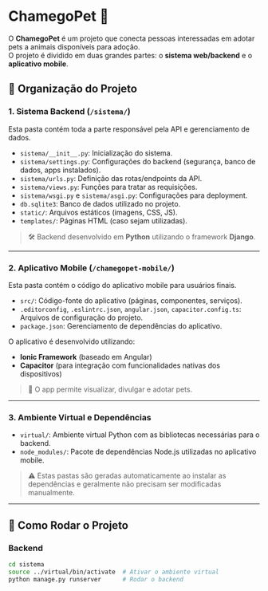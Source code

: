 # ChamegoPet 🐾

O **ChamegoPet** é um projeto que conecta pessoas interessadas em adotar pets a animais disponíveis para adoção.  
O projeto é dividido em duas grandes partes: o **sistema web/backend** e o **aplicativo mobile**.

## 📂 Organização do Projeto

### 1. Sistema Backend (`/sistema/`)

Esta pasta contém toda a parte responsável pela API e gerenciamento de dados.

- `sistema/__init__.py`: Inicialização do sistema.
- `sistema/settings.py`: Configurações do backend (segurança, banco de dados, apps instalados).
- `sistema/urls.py`: Definição das rotas/endpoints da API.
- `sistema/views.py`: Funções para tratar as requisições.
- `sistema/wsgi.py` e `sistema/asgi.py`: Configurações para deployment.
- `db.sqlite3`: Banco de dados utilizado no projeto.
- `static/`: Arquivos estáticos (imagens, CSS, JS).
- `templates/`: Páginas HTML (caso sejam utilizadas).

> 🛠️ Backend desenvolvido em **Python** utilizando o framework **Django**.

---

### 2. Aplicativo Mobile (`/chamegopet-mobile/`)

Esta pasta contém o código do aplicativo mobile para usuários finais.

- `src/`: Código-fonte do aplicativo (páginas, componentes, serviços).
- `.editorconfig`, `.eslintrc.json`, `angular.json`, `capacitor.config.ts`: Arquivos de configuração do projeto.
- `package.json`: Gerenciamento de dependências do aplicativo.

O aplicativo é desenvolvido utilizando:

- **Ionic Framework** (baseado em Angular)
- **Capacitor** (para integração com funcionalidades nativas dos dispositivos)

> 📱 O app permite visualizar, divulgar e adotar pets.

---

### 3. Ambiente Virtual e Dependências

- `virtual/`: Ambiente virtual Python com as bibliotecas necessárias para o backend.
- `node_modules/`: Pacote de dependências Node.js utilizadas no aplicativo mobile.

> ⚠️ Estas pastas são geradas automaticamente ao instalar as dependências e geralmente não precisam ser modificadas manualmente.

---

## 🚀 Como Rodar o Projeto

### Backend

```bash
cd sistema
source ../virtual/bin/activate  # Ativar o ambiente virtual
python manage.py runserver      # Rodar o backend
